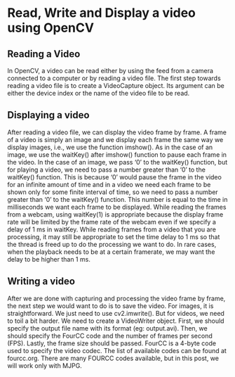 # Read, Write and Display a video using OpenCV

## Reading a Video
In OpenCV, a video can be read either by using the feed from a camera connected to a computer or by reading a video file. The first step towards reading a video file is to create a VideoCapture object. Its argument can be either the device index or the name of the video file to be read.

## Displaying a video
After reading a video file, we can display the video frame by frame. A frame of a video is simply an image and we display each frame the same way we display images, i.e., we use the function imshow().
As in the case of an image, we use the waitKey() after imshow() function to pause each frame in the video. In the case of an image, we pass ‘0’ to the waitKey() function, but for playing a video, we need to pass a number greater than ‘0’ to the waitKey() function. This is because ‘0’ would pause the frame in the video for an infinite amount of time and in a video we need each frame to be shown only for some finite interval of time, so we need to pass a number greater than ‘0’ to the waitKey() function. This number is equal to the time in milliseconds we want each frame to be displayed.
While reading the frames from a webcam, using waitKey(1) is appropriate because the display frame rate will be limited by the frame rate of the webcam even if we specify a delay of 1 ms in waitKey.
While reading frames from a video that you are processing, it may still be appropriate to set the time delay to 1 ms so that the thread is freed up to do the processing we want to do.
In rare cases, when the playback needs to be at a certain framerate, we may want the delay to be higher than 1 ms.

## Writing a video
After we are done with capturing and processing the video frame by frame, the next step we would want to do is to save the video.
For images, it is straightforward. We just need to use cv2.imwrite(). But for videos, we need to toil a bit harder. We need to create a VideoWriter object. First, we should specify the output file name with its format (eg: output.avi). Then, we should specify the FourCC code and the number of frames per second (FPS). Lastly, the frame size should be passed.
FourCC is a 4-byte code used to specify the video codec. The list of available codes can be found at fourcc.org. There are many FOURCC codes available, but in this post, we will work only with MJPG.


